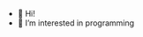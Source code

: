 - 👋 Hi!
- 👀 I’m interested in programming

<!----
- 🌱 I’m currently learning ...
- 💞️ I’m looking to collaborate on ...
- 📫 How to reach me ...
--->
<!---
stolosEdu/stolosEdu is a ✨ special ✨ repository because its `README.md` (this file) appears on your GitHub profile.
You can click the Preview link to take a look at your changes.
--->
